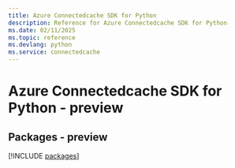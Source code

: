 ```yaml
---
title: Azure Connectedcache SDK for Python
description: Reference for Azure Connectedcache SDK for Python
ms.date: 02/11/2025
ms.topic: reference
ms.devlang: python
ms.service: connectedcache
---
```

# Azure Connectedcache SDK for Python - preview
## Packages - preview
[!INCLUDE [packages](connectedcache-index.md)]
